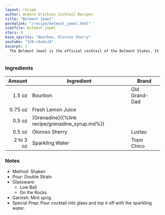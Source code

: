 ```yaml
---
layout: recipe
author: Anders Erickson Cocktail Recipes
title: "Belmont Jewel"
permalink: "/recipe/belmont_jewel.html"
iconfile: belmont_jewel
stars: 0
base_spirits: "Bourbon, Oloroso Sherry"
youtube: "1V0-c6u4xJA"
excerpt: |
  The Belmont Jewel is the official cocktail of the Belmont Stakes. It's a refreshing and fruity drink that's perfect for summer.
---
```


### Ingredients

|    Amount | Ingredient                                      | Brand         |
| --------: | ----------------------------------------------- | ------------- |
|    1.5 oz | Bourbon                                         | Old Grand-Dad |
|   0.75 oz | Fresh Lemon Juice                               |
|    0.5 oz | [Grenadine]({%link recipe/grenadine_syrup.md%}) |
|    0.5 oz | Oloroso Sherry                                  | Lustau        |
| 2 to 3 oz | Sparkling Water                                 | Topo Chico    |

### Notes

- Method: Shaken
- Pour: Double Strain
- Glassware:
  - Low Ball
  - On the Rocks
- Garnish: Mint sprig
- Special Prep: Pour cocktail into glass and top it off with the sparkling water.
